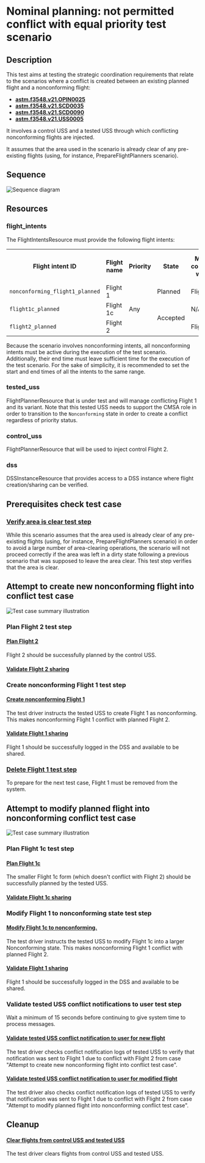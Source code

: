 # Nominal planning: not permitted conflict with equal priority test scenario

## Description
This test aims at testing the strategic coordination requirements that relate to the scenarios where
a conflict is created between an existing planned flight and a nonconforming flight:
- **[astm.f3548.v21.OPIN0025](../../../../requirements/astm/f3548/v21.md)**
- **[astm.f3548.v21.SCD0035](../../../../requirements/astm/f3548/v21.md)**
- **[astm.f3548.v21.SCD0090](../../../../requirements/astm/f3548/v21.md)**
- **[astm.f3548.v21.USS0005](../../../../requirements/astm/f3548/v21.md)**

It involves a control USS and a tested USS through which conflicting nonconforming flights are injected.

It assumes that the area used in the scenario is already clear of any pre-existing flights (using, for instance, PrepareFlightPlanners scenario).

## Sequence

![Sequence diagram](assets/SCD90_with_nonconforming_flight.png)

## Resources
### flight_intents
The FlightIntentsResource must provide the following flight intents:


<table>
  <tr>
    <th>Flight intent ID</th>
    <th>Flight name</th>
    <th>Priority</th>
    <th>State</th><!-- TODO: Update with usage_state and uas_state when new flight planning API is adopted -->
    <th>Must conflict with</th>
    <th>Must not conflict with</th>
  </tr>
  <tr>
    <td><code>nonconforming_flight1_planned</code></td>
    <td>Flight 1</td>
    <td rowspan="3">Any</td>
    <td>Planned</td>
    <td>Flight 2</td>
    <td>N/A</td>
  </tr>
  <tr>
    <td><code>flight1c_planned</code></td>
    <td>Flight 1c</td>
    <td rowspan="2">Accepted</td>
    <td>N/A</td>
    <td>Flight 2</td>
  </tr>
  <tr>
    <td><code>flight2_planned</code></td>
    <td>Flight 2</td>
    <td>Flight 1</td>
    <td>Flight 1c</td>
  </tr>
</table>

Because the scenario involves nonconforming intents, all nonconforming intents must be active during the execution of the
test scenario. Additionally, their end time must leave sufficient time for the execution of the test scenario. For the
sake of simplicity, it is recommended to set the start and end times of all the intents to the same range.

### tested_uss
FlightPlannerResource that is under test and will manage conflicting Flight 1 and its variant. Note that this tested USS needs to support the
CMSA role in order to transition to the `Nonconforming` state in order to create a conflict regardless of priority status.

### control_uss
FlightPlannerResource that will be used to inject control Flight 2. 

### dss
DSSInstanceResource that provides access to a DSS instance where flight creation/sharing can be verified.


## Prerequisites check test case

### [Verify area is clear test step](../clear_area_validation.md)

While this scenario assumes that the area used is already clear of any pre-existing flights (using, for instance, PrepareFlightPlanners scenario) in order to avoid a large number of area-clearing operations, the scenario will not proceed correctly if the area was left in a dirty state following a previous scenario that was supposed to leave the area clear.  This test step verifies that the area is clear.

## Attempt to create new nonconforming flight into conflict test case
![Test case summary illustration](../nominal_planning/conflict_equal_priority_not_permitted/assets/attempt_to_plan_flight_into_conflict.svg)

### Plan Flight 2 test step

#### [Plan Flight 2](../../../flight_planning/plan_flight_intent.md)
Flight 2 should be successfully planned by the control USS.

#### [Validate Flight 2 sharing](../validate_shared_operational_intent.md)

### Create nonconforming Flight 1 test step
#### [Create nonconforming Flight 1](test_steps/create_nonconforming_flight.md)
The test driver instructs the tested USS to create Flight 1 as nonconforming. This makes nonconforming Flight 1 conflict with planned Flight 2.

#### [Validate Flight 1 sharing](../validate_shared_operational_intent.md)
Flight 1 should be successfully logged in the DSS and available to be shared.

### [Delete Flight 1 test step](../../../flight_planning/delete_flight_intent.md)
To prepare for the next test case, Flight 1 must be removed from the system.


## Attempt to modify planned flight into nonconforming conflict test case
![Test case summary illustration](../nominal_planning/conflict_equal_priority_not_permitted/assets/attempt_to_modify_planned_flight_into_conflict.svg)

### Plan Flight 1c test step

#### [Plan Flight 1c](../../../flight_planning/plan_flight_intent.md)
The smaller Flight 1c form (which doesn't conflict with Flight 2) should be successfully planned by the tested USS.

#### [Validate Flight 1c sharing](../validate_shared_operational_intent.md)

### Modify Flight 1 to nonconforming state test step
#### [Modify Flight 1c to nonconforming.](test_steps/modify_flight_to_nonconforming.md)
The test driver instructs the tested USS to modify Flight 1c into a larger Nonconforming state. This makes nonconforming Flight 1 conflict with planned Flight 2.

#### [Validate Flight 1 sharing](../validate_shared_operational_intent.md)
Flight 1 should be successfully logged in the DSS and available to be shared.

### Validate tested USS conflict notifications to user test step

Wait a minimum of 15 seconds before continuing to give system time to process messages. 

#### [Validate tested USS conflict notification to user for new flight](test_steps/validate_user_conflict_notification_with_another_flight.md)
The test driver checks conflict notification logs of tested USS to verify that notification was sent to Flight 1 due to conflict with Flight 2 from case "Attempt to create new nonconforming flight into conflict test case".

#### [Validate tested USS conflict notification to user for modified flight](test_steps/validate_user_conflict_notification_with_another_flight.md)
The test driver also checks conflict notification logs of tested USS to verify that notification was sent to Flight 1 due to conflict with Flight 2 from case "Attempt to modify planned flight into nonconforming conflict test case".

## Cleanup
#### [Clear flights from control USS and tested USS](test_steps/clear_flights.md)

The test driver clears flights from control USS and tested USS.